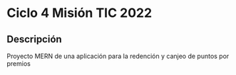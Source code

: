 # Ciclo 4  Misión TIC 2022

## Descripción

Proyecto MERN de una aplicación para la redención y canjeo de puntos por premios